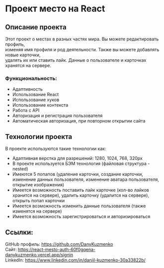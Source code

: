 # **Проект место на React**

## **Описание проекта**
Этот проект о местах в разных частях мира. Вы можете редактировать профиль,  
изменяя имя профиля и род деятельности. Также вы можете добавлять новые карточки,  
удалять их или ставить лайк. Данные о пользователе и карточках хранятся на сервере.

### **Функциональность:**
* Адаптивность
* Использование React
* Использование хуков
* Использование контекста
* Работа с API
* Авторизация и регистрация пользователя
* Автоматическая авторизация, при повторном открытии сайта

## **Технологии проекта**
В проекте используются такие технологии как:
* Адаптивная верстка для разрешений: 1280, 1024, 768, 320px
* В проекте используется БЭМ технология (файловая структура - nested)
* Имеются 5 попапов (удаление карточки, создание карточки, изменение данных  пользователя, изменение аватара пользователя, открытие изображения)
* Имеется возможность поставить лайк карточке (кол-во лайков хранится на сервере), удалить карточку (удалится на сервере), открыть попап карточки
* Имеется возможность изменить данные пользователя (также изменятся на сервере)
* Имеется возможность зарегистрироваться и авторизироваться

## **Ссылки:**
GitHub профиль: https://github.com/DanyKuzmenko  
Сайт: https://react-mesto-auth-60f0gqena-danykuzmenko.vercel.app/signin  
LinkedIn: https://www.linkedin.com/in/daniil-kuzmenko-30a33822b/  
